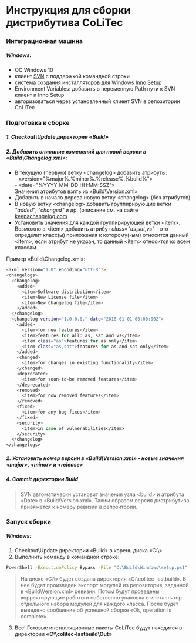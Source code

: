 # Инструкция для сборки дистрибутива CoLiTec

### Интеграционная машина

##### Windows:
- ОС Windows 10
- клиент [SVN](https://tortoisesvn.net) с поддержкой командной строки
- система создания инсталляторов для Windows [Inno Setup](http://www.jrsoftware.org/isdl.php#stable)
- Environment Variables: добавить в переменную Path пути к SVN клиент и Inno Setup
- авторизоваться через установленный клиент SVN в репозитории CoLiTec

### Подготовка к сборке

##### 1. Checkout\Update директории «Build»

##### 2. Добавить описание изменений для новой версии в «Build\Changelog.xml»:
- В текущую (первую) ветку \<changelog\> добавить атрибуты:<br/>
\- «version="%major%.%minor%.%release%.%build%"»<br/>
\- «date="%YYYY-MM-DD HH:MM:SSZ"»<br/>
Значения атрибутов взять из «Build\Version.xml»
- Добавить в начало дерева новую ветку \<changelog\> (без атрибутов)
- В новую ветку \<changelog\> добавить группирирующие ветки *"added"*, *"changed"* и др. (описание см. на сайте [keepachangelog.com](https://keepachangelog.com)
- Установить значения для каждой группирирующей ветки \<item\>. Возможно в \<item\> добавить атрибут *class="as,sat,vs"* – это  определит класс(ы) приложения к которому(-ым) относится данный \<item\>, если атрибут не указан, то данный \<item\> относится ко всем классам.

Пример «Build\Changelog.xml»:
```sh
<?xml version="1.0" encoding="utf-8"?>
<changelogs>
  <changelog>
    <added>
      <item>Software distribution</item>
      <item>New License file</item>
      <item>New Changelog file</item>
    </added> 
  </changelog>
  <changelog version="1.0.0.0." date="2018-01-01 00:00:00Z">
    <added>
      <item>for new features</item>
      <item>features for all: as, sat and vs</item>
      <item class="as">features for as only</item>
      <item class="as,sat">features for as and sat only</item>
    </added>   
    <changed>
      <item>for changes in existing functionality</item>
    </changed> 
    <deprecated>
      <item>for soon-to-be removed features</item>
    </deprecated>   
    <removed>
      <item>for now removed features</item>
    </removed>
    <fixed>
      <item>for any bug fixes</item>
    </fixed> 
    <security>
      <item>in case of vulnerabilities</item>
    </security>   
  </changelog>
</changelogs>
```
##### 2. Установить номер версии в «Build\Version.xml» - новые значения \<major\>, \<minor\> и \<release\>

##### 4. Commit директории Build
> SVN автоматически установит значения узла \<build\> и атрибута «Date» в «Build\Version.xml». Таким образом версия дистрибутива привяжется к номеру ревизии в репозитории.

### Запуск сборки

##### Windows:
1. Checkout\Update директории «Build» в корень диска «С:\»
2. Выполнить команду в командной строке:
```sh
PowerShell -ExecutionPolicy Bypass -File "C:\Build\Windows\setup.ps1"
```

> На диске «C:\» будет создана директория «C:\colitec-lastbuild». В нее будет произведен экспорт модулей из репозитория, заданной в «Build\Version.xml» ревизии. Потом будут проведены корректирующие работы и собственно упаковка в инсталлятор отдельного набора модулей для каждого класса. После будет выведено сообщение об успешной сборке «Ok, operation is complete».

3. Все! Готовые инсталляционные пакеты CoLiTec будут находится в директории **«С:\colitec-lastbuild\Out»** 
